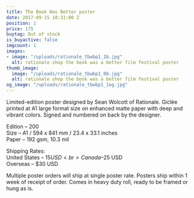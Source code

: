 ```yaml
---
title: The Book Was Better poster
date: 2017-09-15 18:31:00 Z
position: 2
price: 175
buytag: Out of stock
is_buyactive: false
imgcount: 1
images:
- image: "/uploads/rationale_tbwbp1_1b.jpg"
  alt: rationale shop the book was a better film festival poster
thumb_image:
  image: "/uploads/rationale_tbwbp1_0b.jpg"
  alt: rationale shop the book was a better film festival poster
og_image: "/uploads/rationale_tbwbp1_1og.jpg"
---
```


Limited-edition poster designed by Sean Wolcott of Rationale. Giclée printed at A1 large format size on enhanced matte paper with deep and vibrant colors. Signed and numbered on back by the designer. 

Edition – 200 <br>
Size – A1 / 594 x 841 mm / 23.4 x 33.1 inches <br>
Paper – 192 gsm, 10.3 mil <br>

Shipping Rates: <br>
United States – $15 USD <br>
Canada – $25 USD <br>
Overseas – $30 USD <br>

Multiple poster orders will ship at single poster rate. Posters ship within 1 week of receipt of order. Comes in heavy duty roll, ready to be framed or hung as is. 